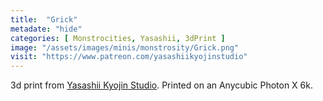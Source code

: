 ```yaml
---
title:  "Grick"
metadate: "hide"
categories: [ Monstrocities, Yasashii, 3dPrint ]
image: "/assets/images/minis/monstrosity/Grick.png"
visit: "https://www.patreon.com/yasashiikyojinstudio"
---
```

3d print from [Yasashii Kyojin Studio](https://www.patreon.com/yasashiikyojinstudio). 
Printed on an Anycubic Photon X 6k.